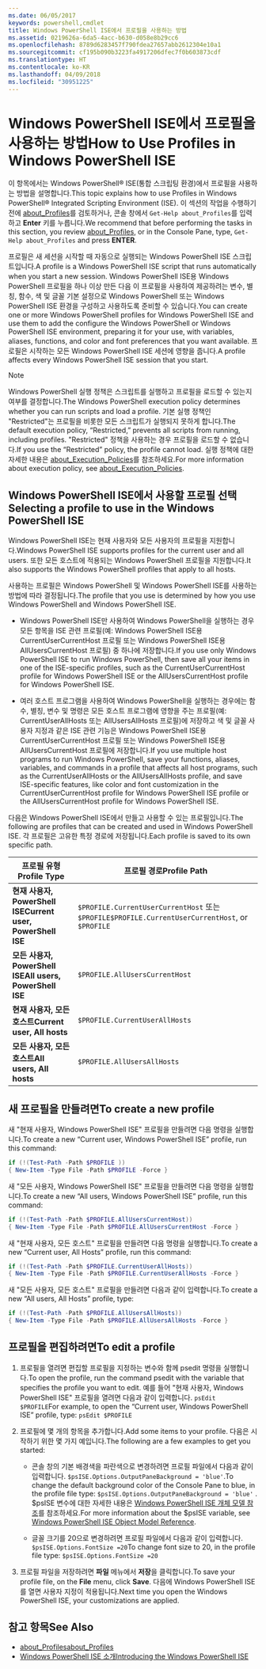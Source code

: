 ```yaml
---
ms.date: 06/05/2017
keywords: powershell,cmdlet
title: Windows PowerShell ISE에서 프로필을 사용하는 방법
ms.assetid: 0219626a-6da5-4acc-b630-d058e8b29cc6
ms.openlocfilehash: 8789d6283457f790fdea27657abb2612304e10a1
ms.sourcegitcommit: cf195b090b3223fa4917206dfec7f0b603873cdf
ms.translationtype: HT
ms.contentlocale: ko-KR
ms.lasthandoff: 04/09/2018
ms.locfileid: "30951225"
---
```

# <a name="how-to-use-profiles-in-windows-powershell-ise"></a><span data-ttu-id="bab71-103">Windows PowerShell ISE에서 프로필을 사용하는 방법</span><span class="sxs-lookup"><span data-stu-id="bab71-103">How to Use Profiles in Windows PowerShell ISE</span></span>

<span data-ttu-id="bab71-104">이 항목에서는 Windows PowerShell® ISE(통합 스크립팅 환경)에서 프로필을 사용하는 방법을 설명합니다.</span><span class="sxs-lookup"><span data-stu-id="bab71-104">This topic explains how to use Profiles in Windows PowerShell® Integrated Scripting Environment (ISE).</span></span> <span data-ttu-id="bab71-105">이 섹션의 작업을 수행하기 전에 [about_Profiles](/powershell/module/microsoft.powershell.core/about/about_profiles)를 검토하거나, 콘솔 창에서 `Get-Help about_Profiles`를 입력하고 **Enter** 키를 누릅니다.</span><span class="sxs-lookup"><span data-stu-id="bab71-105">We recommend that before performing the tasks in this section, you review [about_Profiles](/powershell/module/microsoft.powershell.core/about/about_profiles), or in the Console Pane, type, `Get-Help about_Profiles` and press **ENTER**.</span></span>

<span data-ttu-id="bab71-106">프로필은 새 세션을 시작할 때 자동으로 실행되는 Windows PowerShell ISE 스크립트입니다.</span><span class="sxs-lookup"><span data-stu-id="bab71-106">A profile is a Windows PowerShell ISE script that runs automatically when you start a new session.</span></span>  <span data-ttu-id="bab71-107">Windows PowerShell ISE용 Windows PowerShell 프로필을 하나 이상 만든 다음 이 프로필을 사용하여 제공하려는 변수, 별칭, 함수, 색 및 글꼴 기본 설정으로 Windows PowerShell 또는 Windows PowerShell ISE 환경을 구성하고 사용하도록 준비할 수 있습니다.</span><span class="sxs-lookup"><span data-stu-id="bab71-107">You can create one or more Windows PowerShell profiles for Windows PowerShell ISE and use them to add the configure the Windows PowerShell or Windows PowerShell ISE environment, preparing it for your use, with variables, aliases, functions, and color and font preferences that you want available.</span></span> <span data-ttu-id="bab71-108">프로필은 시작하는 모든 Windows PowerShell ISE 세션에 영향을 줍니다.</span><span class="sxs-lookup"><span data-stu-id="bab71-108">A profile affects every Windows PowerShell ISE session that you start.</span></span>

> [!NOTE]
> <span data-ttu-id="bab71-109">Windows PowerShell 실행 정책은 스크립트를 실행하고 프로필을 로드할 수 있는지 여부를 결정합니다.</span><span class="sxs-lookup"><span data-stu-id="bab71-109">The Windows PowerShell execution policy determines whether you can run scripts and load a profile.</span></span> <span data-ttu-id="bab71-110">기본 실행 정책인 "Restricted"는 프로필을 비롯한 모든 스크립트가 실행되지 못하게 합니다.</span><span class="sxs-lookup"><span data-stu-id="bab71-110">The default execution policy, “Restricted,” prevents all scripts from running, including profiles.</span></span> <span data-ttu-id="bab71-111">"Restricted" 정책을 사용하는 경우 프로필을 로드할 수 없습니다.</span><span class="sxs-lookup"><span data-stu-id="bab71-111">If you use the “Restricted” policy, the profile cannot load.</span></span> <span data-ttu-id="bab71-112">실행 정책에 대한 자세한 내용은 [about_Execution_Policies](/powershell/module/microsoft.powershell.core/about/about_execution_policies)를 참조하세요.</span><span class="sxs-lookup"><span data-stu-id="bab71-112">For more information about execution policy, see [about_Execution_Policies](/powershell/module/microsoft.powershell.core/about/about_execution_policies).</span></span>

## <a name="selecting-a-profile-to-use-in-the-windows-powershell-ise"></a><span data-ttu-id="bab71-113">Windows PowerShell ISE에서 사용할 프로필 선택</span><span class="sxs-lookup"><span data-stu-id="bab71-113">Selecting a profile to use in the Windows PowerShell ISE</span></span>

<span data-ttu-id="bab71-114">Windows PowerShell ISE는 현재 사용자와 모든 사용자의 프로필을 지원합니다.</span><span class="sxs-lookup"><span data-stu-id="bab71-114">Windows PowerShell ISE supports profiles for the current user and all users.</span></span> <span data-ttu-id="bab71-115">또한 모든 호스트에 적용되는 Windows PowerShell 프로필을 지원합니다.</span><span class="sxs-lookup"><span data-stu-id="bab71-115">It also supports the Windows PowerShell profiles that apply to all hosts.</span></span>

<span data-ttu-id="bab71-116">사용하는 프로필은 Windows PowerShell 및 Windows PowerShell ISE를 사용하는 방법에 따라 결정됩니다.</span><span class="sxs-lookup"><span data-stu-id="bab71-116">The profile that you use is determined by how you use Windows PowerShell and Windows PowerShell ISE.</span></span>

- <span data-ttu-id="bab71-117">Windows PowerShell ISE만 사용하여 Windows PowerShell을 실행하는 경우 모든 항목을 ISE 관련 프로필(예: Windows PowerShell ISE용 CurrentUserCurrentHost 프로필 또는 Windows PowerShell ISE용 AllUsersCurrentHost 프로필) 중 하나에 저장합니다.</span><span class="sxs-lookup"><span data-stu-id="bab71-117">If you use only Windows PowerShell ISE to run Windows PowerShell, then save all your items in one of the ISE-specific profiles, such as the CurrentUserCurrentHost profile for Windows PowerShell ISE or the AllUsersCurrentHost profile for Windows PowerShell ISE.</span></span>

- <span data-ttu-id="bab71-118">여러 호스트 프로그램을 사용하여 Windows PowerShell을 실행하는 경우에는 함수, 별칭, 변수 및 명령은 모든 호스트 프로그램에 영향을 주는 프로필(예: CurrentUserAllHosts 또는 AllUsersAllHosts 프로필)에 저장하고 색 및 글꼴 사용자 지정과 같은 ISE 관련 기능은 Windows PowerShell ISE용 CurrentUserCurrentHost 프로필 또는 Windows PowerShell ISE용 AllUsersCurrentHost 프로필에 저장합니다.</span><span class="sxs-lookup"><span data-stu-id="bab71-118">If you use multiple host programs to run Windows PowerShell, save your functions, aliases, variables, and commands in a profile that affects all host programs, such as the CurrentUserAllHosts or the AllUsersAllHosts profile, and save ISE-specific features, like color and font customization in the CurrentUserCurrentHost profile for Windows PowerShell ISE profile or the AllUsersCurrentHost profile for Windows PowerShell ISE.</span></span>

<span data-ttu-id="bab71-119">다음은 Windows PowerShell ISE에서 만들고 사용할 수 있는 프로필입니다.</span><span class="sxs-lookup"><span data-stu-id="bab71-119">The following are profiles that can be created and used in Windows PowerShell ISE.</span></span> <span data-ttu-id="bab71-120">각 프로필은 고유한 특정 경로에 저장됩니다.</span><span class="sxs-lookup"><span data-stu-id="bab71-120">Each profile is saved to its own specific path.</span></span>

| <span data-ttu-id="bab71-121">프로필 유형</span><span class="sxs-lookup"><span data-stu-id="bab71-121">Profile Type</span></span> | <span data-ttu-id="bab71-122">프로필 경로</span><span class="sxs-lookup"><span data-stu-id="bab71-122">Profile Path</span></span> |
| --- | --- |
| <span data-ttu-id="bab71-123">**현재 사용자, PowerShell ISE**</span><span class="sxs-lookup"><span data-stu-id="bab71-123">**Current user, PowerShell ISE**</span></span>| <span data-ttu-id="bab71-124">`$PROFILE.CurrentUserCurrentHost` 또는 `$PROFILE`</span><span class="sxs-lookup"><span data-stu-id="bab71-124">`$PROFILE.CurrentUserCurrentHost`, or `$PROFILE`</span></span> |
| <span data-ttu-id="bab71-125">**모든 사용자, PowerShell ISE**</span><span class="sxs-lookup"><span data-stu-id="bab71-125">**All users, PowerShell ISE**</span></span>| `$PROFILE.AllUsersCurrentHost` |
| <span data-ttu-id="bab71-126">**현재 사용자, 모든 호스트**</span><span class="sxs-lookup"><span data-stu-id="bab71-126">**Current user, All hosts**</span></span>| `$PROFILE.CurrentUserAllHosts` |
| <span data-ttu-id="bab71-127">**모든 사용자, 모든 호스트**</span><span class="sxs-lookup"><span data-stu-id="bab71-127">**All users, All hosts**</span></span> | `$PROFILE.AllUsersAllHosts` |

## <a name="to-create-a-new-profile"></a><span data-ttu-id="bab71-128">새 프로필을 만들려면</span><span class="sxs-lookup"><span data-stu-id="bab71-128">To create a new profile</span></span>

<span data-ttu-id="bab71-129">새 "현재 사용자, Windows PowerShell ISE" 프로필을 만들려면 다음 명령을 실행합니다.</span><span class="sxs-lookup"><span data-stu-id="bab71-129">To create a new “Current user, Windows PowerShell ISE” profile, run this command:</span></span>

```powershell
if (!(Test-Path -Path $PROFILE ))
{ New-Item -Type File -Path $PROFILE -Force }
```

<span data-ttu-id="bab71-130">새 "모든 사용자, Windows PowerShell ISE" 프로필을 만들려면 다음 명령을 실행합니다.</span><span class="sxs-lookup"><span data-stu-id="bab71-130">To create a new “All users, Windows PowerShell ISE” profile, run this command:</span></span>

```powershell
if (!(Test-Path -Path $PROFILE.AllUsersCurrentHost))
{ New-Item -Type File -Path $PROFILE.AllUsersCurrentHost -Force }
```

<span data-ttu-id="bab71-131">새 "현재 사용자, 모든 호스트" 프로필을 만들려면 다음 명령을 실행합니다.</span><span class="sxs-lookup"><span data-stu-id="bab71-131">To create a new “Current user, All Hosts” profile, run this command:</span></span>

```powershell
if (!(Test-Path -Path $PROFILE.CurrentUserAllHosts))
{ New-Item -Type File -Path $PROFILE.CurrentUserAllHosts -Force }
```

<span data-ttu-id="bab71-132">새 "모든 사용자, 모든 호스트" 프로필을 만들려면 다음과 같이 입력합니다.</span><span class="sxs-lookup"><span data-stu-id="bab71-132">To create a new “All users, All Hosts” profile, type:</span></span>

```powershell
if (!(Test-Path -Path $PROFILE.AllUsersAllHosts))
{ New-Item -Type File -Path $PROFILE.AllUsersAllHosts -Force }
```

## <a name="to-edit-a-profile"></a><span data-ttu-id="bab71-133">프로필을 편집하려면</span><span class="sxs-lookup"><span data-stu-id="bab71-133">To edit a profile</span></span>

1. <span data-ttu-id="bab71-134">프로필을 열려면 편집할 프로필을 지정하는 변수와 함께 psedit 명령을 실행합니다.</span><span class="sxs-lookup"><span data-stu-id="bab71-134">To open the profile, run the command psedit with the variable that specifies the profile you want to edit.</span></span> <span data-ttu-id="bab71-135">예를 들어 "현재 사용자, Windows PowerShell ISE" 프로필을 열려면 다음과 같이 입력합니다. `psEdit $PROFILE`</span><span class="sxs-lookup"><span data-stu-id="bab71-135">For example, to open the “Current user, Windows PowerShell ISE” profile, type: `psEdit $PROFILE`</span></span>

2. <span data-ttu-id="bab71-136">프로필에 몇 개의 항목을 추가합니다.</span><span class="sxs-lookup"><span data-stu-id="bab71-136">Add some items to your profile.</span></span> <span data-ttu-id="bab71-137">다음은 시작하기 위한 몇 가지 예입니다.</span><span class="sxs-lookup"><span data-stu-id="bab71-137">The following are a few examples to get you started:</span></span>

   - <span data-ttu-id="bab71-138">콘솔 창의 기본 배경색을 파란색으로 변경하려면 프로필 파일에서 다음과 같이 입력합니다. `$psISE.Options.OutputPaneBackground = 'blue'`.</span><span class="sxs-lookup"><span data-stu-id="bab71-138">To change the default background color of the Console Pane to blue, in the profile file type: `$psISE.Options.OutputPaneBackground = 'blue'` .</span></span> <span data-ttu-id="bab71-139">$psISE 변수에 대한 자세한 내용은 [Windows PowerShell ISE 개체 모델 참조](The-ISE-Object-Model-Hierarchy.md)를 참조하세요.</span><span class="sxs-lookup"><span data-stu-id="bab71-139">For more information about the $psISE variable, see [Windows PowerShell ISE Object Model Reference](The-ISE-Object-Model-Hierarchy.md).</span></span>

   - <span data-ttu-id="bab71-140">글꼴 크기를 20으로 변경하려면 프로필 파일에서 다음과 같이 입력합니다. `$psISE.Options.FontSize =20`</span><span class="sxs-lookup"><span data-stu-id="bab71-140">To change font size to 20, in the profile file type: `$psISE.Options.FontSize =20`</span></span>

3. <span data-ttu-id="bab71-141">프로필 파일을 저장하려면 **파일** 메뉴에서 **저장**을 클릭합니다.</span><span class="sxs-lookup"><span data-stu-id="bab71-141">To save your profile file, on the **File** menu, click **Save**.</span></span> <span data-ttu-id="bab71-142">다음에 Windows PowerShell ISE를 열면 사용자 지정이 적용됩니다.</span><span class="sxs-lookup"><span data-stu-id="bab71-142">Next time you open the Windows PowerShell ISE, your customizations are applied.</span></span>

## <a name="see-also"></a><span data-ttu-id="bab71-143">참고 항목</span><span class="sxs-lookup"><span data-stu-id="bab71-143">See Also</span></span>

- [<span data-ttu-id="bab71-144">about_Profiles</span><span class="sxs-lookup"><span data-stu-id="bab71-144">about_Profiles</span></span>](/powershell/module/microsoft.powershell.core/about/about_profiles)
- [<span data-ttu-id="bab71-145">Windows PowerShell ISE 소개</span><span class="sxs-lookup"><span data-stu-id="bab71-145">Introducing the Windows PowerShell ISE</span></span>](Introducing-the-Windows-PowerShell-ISE.md)